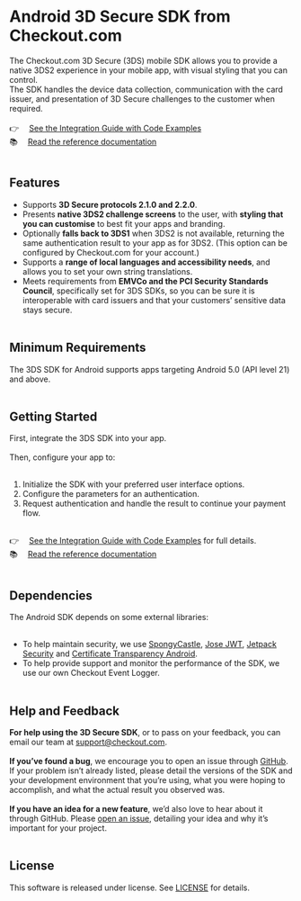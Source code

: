 # Android 3D Secure SDK from Checkout.com

The Checkout.com 3D Secure (3DS) mobile SDK allows you to provide a native 3DS2 experience in your mobile app, with visual styling that you can control.
<br/>
The SDK handles the device data collection, communication with the card issuer, and presentation of 3D Secure challenges to the customer when required.
<br/><br/>
👉  [See the Integration Guide with Code Examples](https://www.checkout.com/docs/risk-management/3d-secure/sessions/non-hosted-sessions/3d-secure-mobile-sdks)
<br/>
📚  [Read the reference documentation](https://checkout.github.io/checkout-mobile-docs/checkout-3ds-sdk-android/index.html)
<br/><br/>
## Features
- Supports <strong>3D Secure protocols 2.1.0 and 2.2.0</strong>.
- Presents <strong>native 3DS2 challenge screens</strong> to the user, with <strong>styling that you can customise</strong> to best fit your apps and branding.
- Optionally <strong>falls back to 3DS1</strong> when 3DS2 is not available, returning the same authentication result to your app as for 3DS2. (This option can be configured by Checkout.com for your account.)
- Supports a <strong>range of local languages and accessibility needs</strong>, and allows you to set your own string translations.
- Meets requirements from <strong>EMVCo and the PCI Security Standards Council</strong>, specifically set for 3DS SDKs, so you can be sure it is interoperable with card issuers and that your customers’ sensitive data stays secure.
  <br/><br/>
## Minimum Requirements

The 3DS SDK for Android supports apps targeting Android 5.0 (API level 21) and above.
<br/><br/>
## Getting Started

First, integrate the 3DS SDK into your app.
<br/><br/>
Then, configure your app to: 
<br/><br/>
1. Initialize the SDK with your preferred user interface options.
1. Configure the parameters for an authentication.
1. Request authentication and handle the result to continue your payment flow.
<br/><br/>
   
👉  [See the Integration Guide with Code Examples](https://www.checkout.com/docs/risk-management/3d-secure/sessions/non-hosted-sessions/3d-secure-mobile-sdks) for full details.
<br/>
📚  [Read the reference documentation](https://checkout.github.io/checkout-mobile-docs/checkout-3ds-sdk-android/index.html)
<br/><br/>

## Dependencies

The Android SDK depends on some external libraries:
<br/><br/>
-   To help maintain security, we use [SpongyCastle](https://rtyley.github.io/spongycastle/), [Jose JWT](https://connect2id.com/products/nimbus-jose-jwt), [Jetpack Security](https://developer.android.com/jetpack) and [Certificate Transparency Android](https://github.com/babylonhealth/certificate-transparency-android).
-   To help provide support and monitor the performance of the SDK, we use our own Checkout Event Logger.
<br/><br/>
## Help and Feedback

<strong>For help using the 3D Secure SDK</strong>, or to pass on your feedback, you can email our team at [support@checkout.com](mailto:support@checkout.com).
<br/><br/>
<strong>If you’ve found a bug</strong>, we encourage you to open an issue through [GitHub](https://github.com/checkout/checkout-3ds-sdk-android/issues). If your problem isn’t already listed, please detail the versions of the SDK and your development environment that you’re using, what you were hoping to accomplish, and what the actual result you observed was.
<br/><br/>
<strong>If you have an idea for a new feature</strong>, we’d also love to hear about it through GitHub. Please [open an issue](https://github.com/checkout/checkout-3ds-sdk-android/issues), detailing your idea and why it’s important for your project.
<br/><br/>
## License

This software is released under license. See [LICENSE](LICENSE.md) for details.
